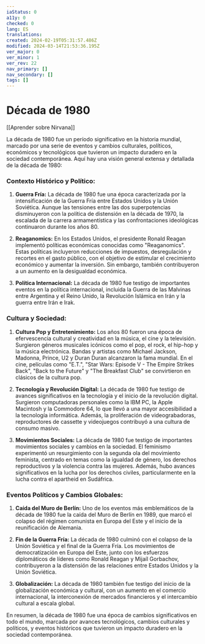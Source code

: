 ```yaml
---
iaStatus: 0
a11y: 0
checked: 0
lang: ES
translations: 
created: 2024-02-19T05:31:57.486Z
modified: 2024-03-14T21:53:36.195Z
ver_major: 0
ver_minor: 1
ver_rev: 22
nav_primary: []
nav_secondary: []
tags: []
---
```

# Década de 1980

[[Aprender sobre Nirvana]]

La década de 1980 fue un período significativo en la historia mundial, marcado por una serie de eventos y cambios culturales, políticos, económicos y tecnológicos que tuvieron un impacto duradero en la sociedad contemporánea. Aquí hay una visión general extensa y detallada de la década de 1980:

### Contexto Histórico y Político:

1. **Guerra Fría:** La década de 1980 fue una época caracterizada por la intensificación de la Guerra Fría entre Estados Unidos y la Unión Soviética. Aunque las tensiones entre las dos superpotencias disminuyeron con la política de distensión en la década de 1970, la escalada de la carrera armamentística y las confrontaciones ideológicas continuaron durante los años 80.

2. **Reaganomics:** En los Estados Unidos, el presidente Ronald Reagan implementó políticas económicas conocidas como "Reaganomics". Estas políticas incluyeron reducciones de impuestos, desregulación y recortes en el gasto público, con el objetivo de estimular el crecimiento económico y aumentar la inversión. Sin embargo, también contribuyeron a un aumento en la desigualdad económica.

3. **Política Internacional:** La década de 1980 fue testigo de importantes eventos en la política internacional, incluida la Guerra de las Malvinas entre Argentina y el Reino Unido, la Revolución Islámica en Irán y la guerra entre Irán e Irak.

### Cultura y Sociedad:

1. **Cultura Pop y Entretenimiento:** Los años 80 fueron una época de efervescencia cultural y creatividad en la música, el cine y la televisión. Surgieron géneros musicales icónicos como el pop, el rock, el hip-hop y la música electrónica. Bandas y artistas como Michael Jackson, Madonna, Prince, U2 y Duran Duran alcanzaron la fama mundial. En el cine, películas como "E.T.", "Star Wars: Episode V - The Empire Strikes Back", "Back to the Future" y "The Breakfast Club" se convirtieron en clásicos de la cultura pop.

2. **Tecnología y Revolución Digital:** La década de 1980 fue testigo de avances significativos en la tecnología y el inicio de la revolución digital. Surgieron computadoras personales como la IBM PC, la Apple Macintosh y la Commodore 64, lo que llevó a una mayor accesibilidad a la tecnología informática. Además, la proliferación de videograbadoras, reproductores de cassette y videojuegos contribuyó a una cultura de consumo masivo.

3. **Movimientos Sociales:** La década de 1980 fue testigo de importantes movimientos sociales y cambios en la sociedad. El feminismo experimentó un resurgimiento con la segunda ola del movimiento feminista, centrado en temas como la igualdad de género, los derechos reproductivos y la violencia contra las mujeres. Además, hubo avances significativos en la lucha por los derechos civiles, particularmente en la lucha contra el apartheid en Sudáfrica.

### Eventos Políticos y Cambios Globales:

1. **Caída del Muro de Berlín:** Uno de los eventos más emblemáticos de la década de 1980 fue la caída del Muro de Berlín en 1989, que marcó el colapso del régimen comunista en Europa del Este y el inicio de la reunificación de Alemania.

2. **Fin de la Guerra Fría:** La década de 1980 culminó con el colapso de la Unión Soviética y el final de la Guerra Fría. Los movimientos de democratización en Europa del Este, junto con los esfuerzos diplomáticos de líderes como Ronald Reagan y Mijaíl Gorbachov, contribuyeron a la distensión de las relaciones entre Estados Unidos y la Unión Soviética.

3. **Globalización:** La década de 1980 también fue testigo del inicio de la globalización económica y cultural, con un aumento en el comercio internacional, la interconexión de mercados financieros y el intercambio cultural a escala global.

En resumen, la década de 1980 fue una época de cambios significativos en todo el mundo, marcada por avances tecnológicos, cambios culturales y políticos, y eventos históricos que tuvieron un impacto duradero en la sociedad contemporánea.